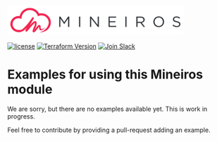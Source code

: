 [<img src="https://raw.githubusercontent.com/mineiros-io/brand/3bffd30e8bdbbde32c143e2650b2faa55f1df3ea/mineiros-primary-logo.svg" width="400"/>][homepage]

[![license][badge-license]][apache20]
[![Terraform Version][badge-terraform]][releases-terraform]
[![Join Slack][badge-slack]][slack]

# Examples for using this Mineiros module

<!-- - [example/] Create a Resource. -->

We are sorry, but there are no examples available yet. This is work in progress.

Feel free to contribute by providing a pull-request adding an example.

<!-- References -->
<!-- markdown-link-check-disable -->

[example/]: https://github.com/mineiros-io/terraform-google-project-iam/blob/main/examples/example

<!-- markdown-link-check-enable -->

[homepage]: https://mineiros.io/?ref=terraform-google-project-iam
[badge-license]: https://img.shields.io/badge/license-Apache%202.0-brightgreen.svg
[badge-terraform]: https://img.shields.io/badge/terraform-1.x-623CE4.svg?logo=terraform
[badge-slack]: https://img.shields.io/badge/slack-@mineiros--community-f32752.svg?logo=slack
[badge-semver]: https://img.shields.io/github/v/tag/mineiros-io/terraform-google-project-iam.svg?label=latest&sort=semver

<!-- markdown-link-check-disable -->

[releases-github]: https://github.com/mineiros-io/terraform-google-project-iam/releases

<!-- markdown-link-check-enable -->

[releases-terraform]: https://github.com/hashicorp/terraform/releases
[apache20]: https://opensource.org/licenses/Apache-2.0
[slack]: https://join.slack.com/t/mineiros-community/shared_invite/zt-ehidestg-aLGoIENLVs6tvwJ11w9WGg
